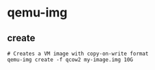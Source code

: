 # qemu-img

## create

```shell
# Creates a VM image with copy-on-write format
qemu-img create -f qcow2 my-image.img 10G
```
